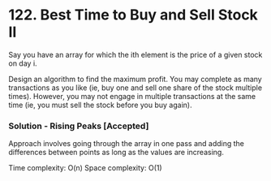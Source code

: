 # 122. Best Time to Buy and Sell Stock II

Say you have an array for which the ith element is the price of a given stock on day i.

Design an algorithm to find the maximum profit. You may complete as many transactions as you like (ie, buy one and sell one share of the stock multiple times). However, you may not engage in multiple transactions at the same time (ie, you must sell the stock before you buy again).

### Solution - Rising Peaks [Accepted]

Approach involves going through the array in one pass and adding the differences between points as long as the values are increasing.

Time complexity: O(n)
Space complexity: O(1)
